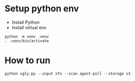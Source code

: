 # Setup python env

* Install Python
* Install virtual env
```
python -m venv .venv
. .venv/bin/activate
```

# How to run

```
python ugly.py --input nfs --scan agent-pull --storage s3
```

